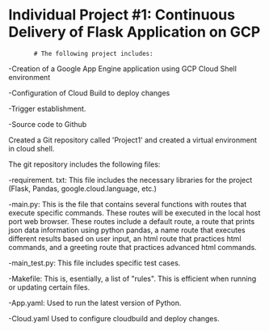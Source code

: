 # Individual Project #1: Continuous Delivery of Flask Application on GCP

           # The following project includes:

-Creation of a Google App Engine application using GCP Cloud Shell environment

-Configuration of Cloud Build to deploy changes

-Trigger establishment.

-Source code to Github

Created a Git repository called 'Project1' and created a virtual environment in cloud shell.
  
The git repository includes the following files:

-requirement. txt: This file includes the necessary libraries for the project (Flask, Pandas, google.cloud.language, etc.)

-main.py: This is the file that contains several functions with routes that execute specific commands. These routes will be executed in the local host port web browser. These routes include a default route, a route that prints json data information using python pandas, a name route that executes different results based on user input, an html route that practices html commands, and a greeting route that practices advanced html commands.

-main_test.py: This file includes specific test cases.

-Makefile: This is, esentially, a list of "rules". This is efficient when running or updating certain files.

-App.yaml: Used to run the latest version of Python.

-Cloud.yaml Used to configure cloudbuild and deploy changes.
